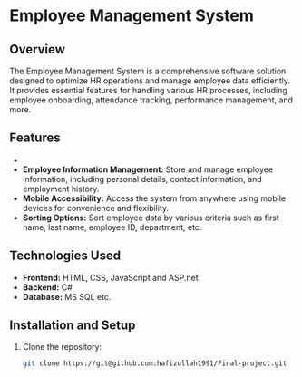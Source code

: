 # Employee Management System

## Overview

The Employee Management System is a comprehensive software solution designed to optimize HR operations and manage employee data efficiently. It provides essential features for handling various HR processes, including employee onboarding, attendance tracking, performance management, and more.

## Features

- 
- **Employee Information Management:** Store and manage employee information, including personal details, contact information, and employment history.
- **Mobile Accessibility:** Access the system from anywhere using mobile devices for convenience and flexibility.
- **Sorting Options:** Sort employee data by various criteria such as first name, last name, employee ID, department, etc.
## Technologies Used

- **Frontend:** HTML, CSS, JavaScript and ASP.net
- **Backend:** C# 
- **Database:** MS SQL etc.


## Installation and Setup

1. Clone the repository:

   ```bash
   git clone https://git@github.com:hafizullah1991/Final-project.git
